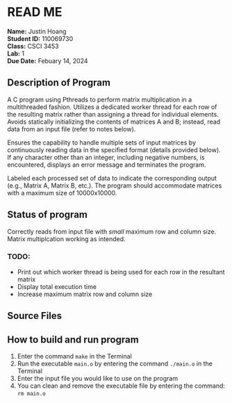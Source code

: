 # READ ME

**Name:** Justin Hoang  
**Student ID:** 110069730  
**Class:** CSCI 3453  
**Lab:** 1  
**Due Date:** Febuary 14, 2024  

## Description of Program
A C program using Pthreads to perform matrix multiplication in a multithreaded fashion. Utilizes a dedicated worker thread for each row of the resulting matrix rather than assigning a thread for individual elements. Avoids statically initializing the contents of matrices A and B; instead, read data from an input file (refer to notes below).  
  
Ensures the capability to handle multiple sets of input matrices by continuously reading data in the specified format (details provided below). If any character other than an integer, including negative numbers, is encountered, displays an error message and terminates the program.  
  
Labeled each processed set of data to indicate the corresponding output (e.g., Matrix A, Matrix B, etc.). The program should accommodate matrices with a maximum size of 10000x10000.  

## Status of program
Correctly reads from input file with *small* maximum row and column size. Matrix multiplcation working as intended.

### TODO:
- Print out which worker thread is being used for each row in the resultant matrix
- Display total execution time
- Increase maximum matrix row and column size

## Source Files


## How to build and run program
1. Enter the command `make` in the Terminal
2. Run the executable `main.o` by entering the command `./main.o` in the Terminal
3. Enter the input file you would like to use on the program
4. You can clean and remove the executable file by entering the command:  `rm main.o`